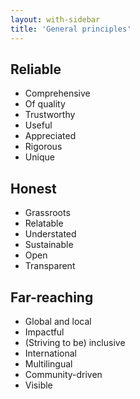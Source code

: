 ```yaml
---
layout: with-sidebar
title: 'General principles'
---
```


## Reliable
- Comprehensive
- Of quality
- Trustworthy
- Useful
- Appreciated
- Rigorous
- Unique

## Honest
- Grassroots
- Relatable
- Understated
- Sustainable
- Open
- Transparent

## Far-reaching
- Global and local
- Impactful
- (Striving to be) inclusive
- International
- Multilingual
- Community-driven
- Visible
